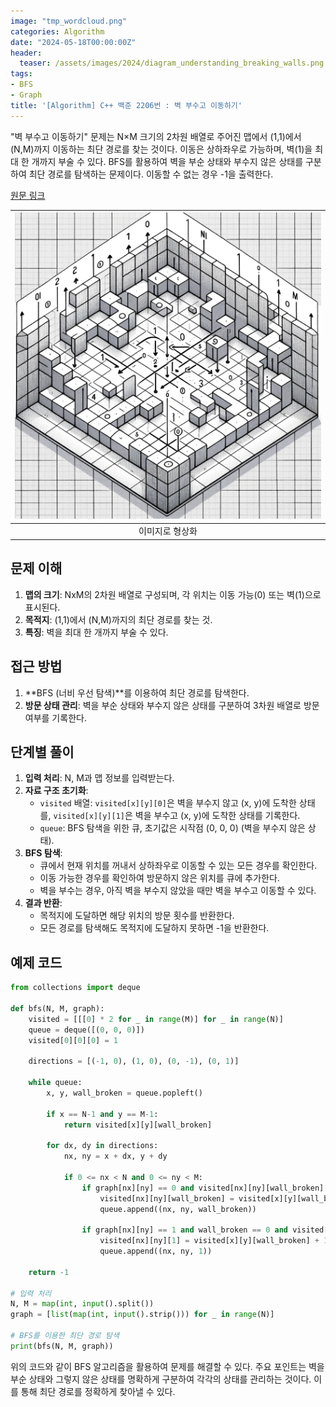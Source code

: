 ```yaml
---
image: "tmp_wordcloud.png"
categories: Algorithm
date: "2024-05-18T00:00:00Z"
header:
  teaser: /assets/images/2024/diagram_understanding_breaking_walls.png
tags:
- BFS
- Graph
title: '[Algorithm] C++ 백준 2206번 : 벽 부수고 이동하기'
---
```


"벽 부수고 이동하기" 문제는 N×M 크기의 2차원 배열로 주어진 맵에서 (1,1)에서 (N,M)까지 이동하는 최단 경로를 찾는 것이다. 이동은 상하좌우로 가능하며, 벽(1)을 최대 한 개까지 부술 수 있다. BFS를 활용하여 벽을 부순 상태와 부수지 않은 상태를 구분하여 최단 경로를 탐색하는 문제이다. 이동할 수 없는 경우 -1을 출력한다.

[원문 링크](https://www.acmicpc.net/problem/2206)

|![](/assets/images/2024/diagram_understanding_breaking_walls.png)|
|:---:|
|이미지로 형상화|

## 문제 이해
1. **맵의 크기**: NxM의 2차원 배열로 구성되며, 각 위치는 이동 가능(0) 또는 벽(1)으로 표시된다.
2. **목적지**: (1,1)에서 (N,M)까지의 최단 경로를 찾는 것.
3. **특징**: 벽을 최대 한 개까지 부술 수 있다.

## 접근 방법
1. **BFS (너비 우선 탐색)**를 이용하여 최단 경로를 탐색한다.
2. **방문 상태 관리**: 벽을 부순 상태와 부수지 않은 상태를 구분하여 3차원 배열로 방문 여부를 기록한다.

## 단계별 풀이
1. **입력 처리**: N, M과 맵 정보를 입력받는다.
2. **자료 구조 초기화**:
   - `visited` 배열: `visited[x][y][0]`은 벽을 부수지 않고 (x, y)에 도착한 상태를, `visited[x][y][1]`은 벽을 부수고 (x, y)에 도착한 상태를 기록한다.
   - `queue`: BFS 탐색을 위한 큐, 초기값은 시작점 (0, 0, 0) (벽을 부수지 않은 상태).
3. **BFS 탐색**:
   - 큐에서 현재 위치를 꺼내서 상하좌우로 이동할 수 있는 모든 경우를 확인한다.
   - 이동 가능한 경우를 확인하여 방문하지 않은 위치를 큐에 추가한다.
   - 벽을 부수는 경우, 아직 벽을 부수지 않았을 때만 벽을 부수고 이동할 수 있다.
4. **결과 반환**:
   - 목적지에 도달하면 해당 위치의 방문 횟수를 반환한다.
   - 모든 경로를 탐색해도 목적지에 도달하지 못하면 -1을 반환한다.

## 예제 코드
```python
from collections import deque

def bfs(N, M, graph):
    visited = [[[0] * 2 for _ in range(M)] for _ in range(N)]
    queue = deque([(0, 0, 0)])
    visited[0][0][0] = 1
    
    directions = [(-1, 0), (1, 0), (0, -1), (0, 1)]
    
    while queue:
        x, y, wall_broken = queue.popleft()
        
        if x == N-1 and y == M-1:
            return visited[x][y][wall_broken]
        
        for dx, dy in directions:
            nx, ny = x + dx, y + dy
            
            if 0 <= nx < N and 0 <= ny < M:
                if graph[nx][ny] == 0 and visited[nx][ny][wall_broken] == 0:
                    visited[nx][ny][wall_broken] = visited[x][y][wall_broken] + 1
                    queue.append((nx, ny, wall_broken))
                
                if graph[nx][ny] == 1 and wall_broken == 0 and visited[nx][ny][1] == 0:
                    visited[nx][ny][1] = visited[x][y][wall_broken] + 1
                    queue.append((nx, ny, 1))
    
    return -1

# 입력 처리
N, M = map(int, input().split())
graph = [list(map(int, input().strip())) for _ in range(N)]

# BFS를 이용한 최단 경로 탐색
print(bfs(N, M, graph))
```

위의 코드와 같이 BFS 알고리즘을 활용하여 문제를 해결할 수 있다. 주요 포인트는 벽을 부순 상태와 그렇지 않은 상태를 명확하게 구분하여 각각의 상태를 관리하는 것이다. 이를 통해 최단 경로를 정확하게 찾아낼 수 있다.